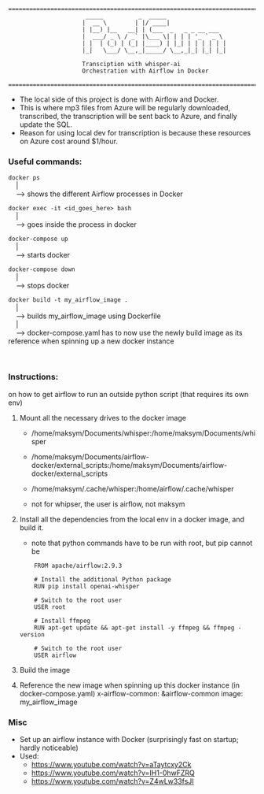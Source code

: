 
```
===================================================================================
                      _____          _  _____                 
                     |  __ \        | |/ ____|                
                     | |__) |__   __| | (___  _   _ _ __ ___  
                     |  ___/ _ \ / _` |\___ \| | | | '_ ` _ \ 
                     | |  | (_) | (_| |____) | |_| | | | | | |
                     |_|   \___/ \__,_|_____/ \__,_|_| |_| |_|

                     Transciption with whisper-ai
                     Orchestration with Airflow in Docker

===================================================================================
```
- The local side of this project is done with Airflow and Docker.  
- This is where mp3 files from Azure will be regularly downloaded, transcribed, the transcription will be sent back to Azure, and finally update the SQL.
- Reason for using local dev for transcription is because these resources on Azure cost around $1/hour. 



### Useful commands:


`docker ps`  
&nbsp;&nbsp;&nbsp;&nbsp;|  
&nbsp;&nbsp;&nbsp;&nbsp;--> shows the different Airflow processes in Docker


`docker exec -it <id_goes_here> bash`  
&nbsp;&nbsp;&nbsp;&nbsp;|  
&nbsp;&nbsp;&nbsp;&nbsp;--> goes inside the process in docker

`docker-compose up`  
&nbsp;&nbsp;&nbsp;&nbsp;|  
&nbsp;&nbsp;&nbsp;&nbsp;--> starts docker

`docker-compose down`  
&nbsp;&nbsp;&nbsp;&nbsp;|  
&nbsp;&nbsp;&nbsp;&nbsp;--> stops docker

`docker build -t my_airflow_image .`  
&nbsp;&nbsp;&nbsp;&nbsp;|  
&nbsp;&nbsp;&nbsp;&nbsp;--> builds my_airflow_image using Dockerfile  
&nbsp;&nbsp;&nbsp;&nbsp;|  
&nbsp;&nbsp;&nbsp;&nbsp;--> docker-compose.yaml has to now use the newly build image as its reference when spinning up a new docker instance  

&nbsp;&nbsp;&nbsp;&nbsp;

### Instructions:
on how to get airflow to run an outside python script (that requires its own env) 

1. Mount all the necessary drives to the docker image
    - /home/maksym/Documents/whisper:/home/maksym/Documents/whisper
    - /home/maksym/Documents/airflow-docker/external_scripts:/home/maksym/Documents/airflow-docker/external_scripts
    - /home/maksym/.cache/whisper:/home/airflow/.cache/whisper

    - not for whipser, the user is airflow, not maksym

2. Install all the dependencies from the local env in a docker image, and build it.
    - note that python commands have to be run with root, but pip cannot be
    ```
        FROM apache/airflow:2.9.3

        # Install the additional Python package
        RUN pip install openai-whisper

        # Switch to the root user
        USER root

        # Install ffmpeg
        RUN apt-get update && apt-get install -y ffmpeg && ffmpeg -version

        # Switch to the root user
        USER airflow
    ```

    

3. Build the image
4. Reference the new image when spinning up this docker instance (in docker-compose.yaml)
    x-airflow-common:
        &airflow-common
        image: my_airflow_image 

### Misc

- Set up an airflow instance with Docker (surprisingly fast on startup; hardly noticeable)
- Used:
    - https://www.youtube.com/watch?v=aTaytcxy2Ck 
    - https://www.youtube.com/watch?v=IH1-0hwFZRQ 
    - https://www.youtube.com/watch?v=Z4wLw33fsJI
